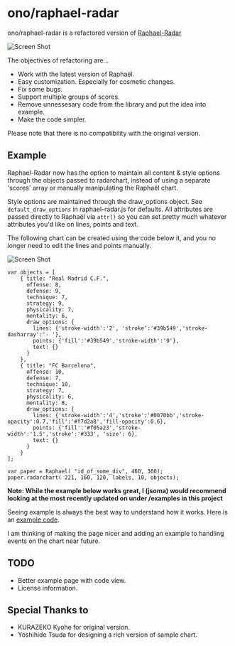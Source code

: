 ono/raphael-radar
=================

ono/raphael-radar is a refactored version of
[Raphael-Radar](https://github.com/tnzk/Raphael-Radar)

![Screen Shot](https://github.com/ono/raphael-radar/raw/master/example/images/screenshot.png)

The objectives of refactoring are...

* Work with the latest version of Raphaël.
* Easy customization. Especially for cosmetic changes.
* Fix some bugs.
* Support multiple groups of scores.
* Remove unnessesary code from the library and put the idea into example.
* Make the code simpler.

Please note that there is no compatibility with the original version.

Example
-------

Raphael-Radar now has the option to maintain all content & style options through the objects passed to radarchart, instead of using a separate 'scores' array or manually manipulating the Raphaël chart.

Style options are maintained through the draw_options object. See `default_draw_options` in raphael-radar.js for defaults. All attributes are passed directly to Raphaël via `attr()` so you can set pretty much whatever attributes you'd like on lines, points and text.

The following chart can be created using the code below it, and you no longer need to edit the lines and points manually.

![Screen Shot](https://github.com/ono/raphael-radar/raw/master/example/images/screenshot.png)
    
    var objects = [
        { title: "Real Madrid C.F.", 
          offense: 8,
          defense: 9,
          technique: 7,
          strategy: 9,
          physicality: 7,
          mentality: 6,
          draw_options: {
            lines: {'stroke-width':'2', 'stroke':'#39b549','stroke-dasharray':'- '},
            points: {'fill':'#39b549','stroke-width':'0'},
            text: {}
          }
        },
        { title: "FC Barcelona", 
          offense: 10,
          defense: 7,
          technique: 10,
          strategy: 7,
          physicality: 6,
          mentality: 8,
          draw_options: {
            lines: {'stroke-width':'4','stroke':'#0070bb','stroke-opacity':0.7,'fill':'#f7d2a8','fill-opacity':0.6},
            points: {'fill':'#f05a23','stroke-width':'1.5','stroke':'#333', 'size': 6},
            text: {}
          }
        }
    ];

    var paper = Raphael( "id_of_some_div", 460, 360);
    paper.radarchart( 221, 160, 120, labels, 10, objects);
    
**Note: While the example below works great, I (jsoma) would recommend looking at the most recently updated on under /examples in this project**

Seeing example is always the best way to understand how it works. Here is an
[example code](http://o1123.com/raphael-radar/example/index.html).

I am thinking of making the page nicer and adding an example to handling events
on the chart near future.

TODO
----

* Better example page with code view.
* License information.

Special Thanks to
-----------------

* KURAZEKO Kyohe for original version.
* Yoshihide Tsuda for designing a rich version of sample chart.

